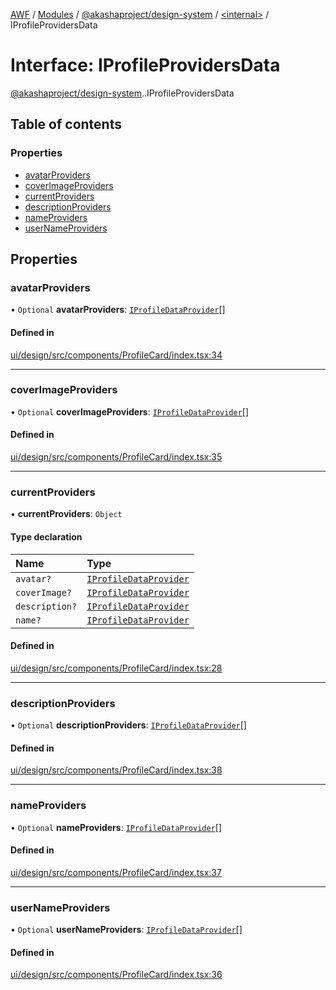 [AWF](../README.md) / [Modules](../modules.md) / [@akashaproject/design-system](../modules/akashaproject_design_system.md) / [<internal\>](../modules/akashaproject_design_system._internal_.md) / IProfileProvidersData

# Interface: IProfileProvidersData

[@akashaproject/design-system](../modules/akashaproject_design_system.md).[<internal>](../modules/akashaproject_design_system._internal_.md).IProfileProvidersData

## Table of contents

### Properties

- [avatarProviders](akashaproject_design_system._internal_.IProfileProvidersData.md#avatarproviders)
- [coverImageProviders](akashaproject_design_system._internal_.IProfileProvidersData.md#coverimageproviders)
- [currentProviders](akashaproject_design_system._internal_.IProfileProvidersData.md#currentproviders)
- [descriptionProviders](akashaproject_design_system._internal_.IProfileProvidersData.md#descriptionproviders)
- [nameProviders](akashaproject_design_system._internal_.IProfileProvidersData.md#nameproviders)
- [userNameProviders](akashaproject_design_system._internal_.IProfileProvidersData.md#usernameproviders)

## Properties

### avatarProviders

• `Optional` **avatarProviders**: [`IProfileDataProvider`](akashaproject_design_system._internal_.IProfileDataProvider.md)[]

#### Defined in

[ui/design/src/components/ProfileCard/index.tsx:34](https://github.com/AKASHAorg/akasha-world-framework/blob/d81a7246/ui/design/src/components/ProfileCard/index.tsx#L34)

___

### coverImageProviders

• `Optional` **coverImageProviders**: [`IProfileDataProvider`](akashaproject_design_system._internal_.IProfileDataProvider.md)[]

#### Defined in

[ui/design/src/components/ProfileCard/index.tsx:35](https://github.com/AKASHAorg/akasha-world-framework/blob/d81a7246/ui/design/src/components/ProfileCard/index.tsx#L35)

___

### currentProviders

• **currentProviders**: `Object`

#### Type declaration

| Name | Type |
| :------ | :------ |
| `avatar?` | [`IProfileDataProvider`](akashaproject_design_system._internal_.IProfileDataProvider.md) |
| `coverImage?` | [`IProfileDataProvider`](akashaproject_design_system._internal_.IProfileDataProvider.md) |
| `description?` | [`IProfileDataProvider`](akashaproject_design_system._internal_.IProfileDataProvider.md) |
| `name?` | [`IProfileDataProvider`](akashaproject_design_system._internal_.IProfileDataProvider.md) |

#### Defined in

[ui/design/src/components/ProfileCard/index.tsx:28](https://github.com/AKASHAorg/akasha-world-framework/blob/d81a7246/ui/design/src/components/ProfileCard/index.tsx#L28)

___

### descriptionProviders

• `Optional` **descriptionProviders**: [`IProfileDataProvider`](akashaproject_design_system._internal_.IProfileDataProvider.md)[]

#### Defined in

[ui/design/src/components/ProfileCard/index.tsx:38](https://github.com/AKASHAorg/akasha-world-framework/blob/d81a7246/ui/design/src/components/ProfileCard/index.tsx#L38)

___

### nameProviders

• `Optional` **nameProviders**: [`IProfileDataProvider`](akashaproject_design_system._internal_.IProfileDataProvider.md)[]

#### Defined in

[ui/design/src/components/ProfileCard/index.tsx:37](https://github.com/AKASHAorg/akasha-world-framework/blob/d81a7246/ui/design/src/components/ProfileCard/index.tsx#L37)

___

### userNameProviders

• `Optional` **userNameProviders**: [`IProfileDataProvider`](akashaproject_design_system._internal_.IProfileDataProvider.md)[]

#### Defined in

[ui/design/src/components/ProfileCard/index.tsx:36](https://github.com/AKASHAorg/akasha-world-framework/blob/d81a7246/ui/design/src/components/ProfileCard/index.tsx#L36)
